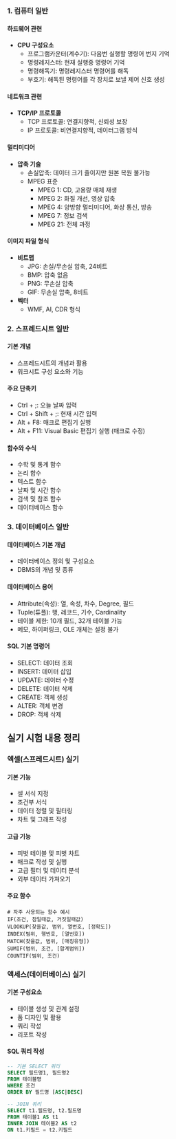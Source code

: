 ### 1. 컴퓨터 일반

#### 하드웨어 관련

- **CPU 구성요소**
    - 프로그램카운터(계수기): 다음번 실행할 명령어 번지 기억
    - 명령레지스터: 현재 실행중 명령어 기억
    - 명령해독기: 명령레지스터 명령어를 해독
    - 부호기: 해독된 명령어를 각 장치로 보낼 제어 신호 생성


#### 네트워크 관련

- **TCP/IP 프로토콜**
    - TCP 프로토콜: 연결지향적, 신뢰성 보장
    - IP 프로토콜: 비연결지향적, 데이터그램 방식


#### 멀티미디어

- **압축 기술**
    - 손실압축: 데이터 크기 줄이지만 원본 복원 불가능
    - MPEG 표준
        - MPEG 1: CD, 고용량 매체 재생
        - MPEG 2: 화질 개선, 영상 압축
        - MPEG 4: 양방향 멀티미디어, 화상 통신, 방송
        - MPEG 7: 정보 검색
        - MPEG 21: 전체 과정


#### 이미지 파일 형식

- **비트맵**
    - JPG: 손실/무손실 압축, 24비트
    - BMP: 압축 없음
    - PNG: 무손실 압축
    - GIF: 무손실 압축, 8비트
- **벡터**
    - WMF, AI, CDR 형식


### 2. 스프레드시트 일반

#### 기본 개념

- 스프레드시트의 개념과 활용
- 워크시트 구성 요소와 기능


#### 주요 단축키

- Ctrl + ;: 오늘 날짜 입력
- Ctrl + Shift + ;: 현재 시간 입력
- Alt + F8: 매크로 편집기 실행
- Alt + F11: Visual Basic 편집기 실행 (매크로 수정)


#### 함수와 수식

- 수학 및 통계 함수
- 논리 함수
- 텍스트 함수
- 날짜 및 시간 함수
- 검색 및 참조 함수
- 데이터베이스 함수


### 3. 데이터베이스 일반

#### 데이터베이스 기본 개념

- 데이터베이스 정의 및 구성요소
- DBMS의 개념 및 종류


#### 데이터베이스 용어

- Attribute(속성): 열, 속성, 차수, Degree, 필드
- Tuple(튜플): 행, 레코드, 기수, Cardinality
- 테이블 제한: 10개 필드, 32개 테이블 가능
- 메모, 하이퍼링크, OLE 개체는 설정 불가


#### SQL 기본 명령어

- SELECT: 데이터 조회
- INSERT: 데이터 삽입
- UPDATE: 데이터 수정
- DELETE: 데이터 삭제
- CREATE: 객체 생성
- ALTER: 객체 변경
- DROP: 객체 삭제


## 실기 시험 내용 정리

### 엑셀(스프레드시트) 실기

#### 기본 기능

- 셀 서식 지정
- 조건부 서식
- 데이터 정렬 및 필터링
- 차트 및 그래프 작성


#### 고급 기능

- 피벗 테이블 및 피벗 차트
- 매크로 작성 및 실행
- 고급 필터 및 데이터 분석
- 외부 데이터 가져오기


#### 주요 함수

```
# 자주 사용되는 함수 예시
IF(조건, 참일때값, 거짓일때값)
VLOOKUP(찾을값, 범위, 열번호, [정확도])
INDEX(범위, 행번호, [열번호])
MATCH(찾을값, 범위, [매칭유형])
SUMIF(범위, 조건, [합계범위])
COUNTIF(범위, 조건)
```


### 액세스(데이터베이스) 실기

#### 기본 구성요소

- 테이블 생성 및 관계 설정
- 폼 디자인 및 활용
- 쿼리 작성
- 리포트 작성


#### SQL 쿼리 작성

```sql
-- 기본 SELECT 쿼리
SELECT 필드명1, 필드명2
FROM 테이블명
WHERE 조건
ORDER BY 필드명 [ASC|DESC]

-- JOIN 쿼리
SELECT t1.필드명, t2.필드명
FROM 테이블1 AS t1
INNER JOIN 테이블2 AS t2
ON t1.키필드 = t2.키필드
```
